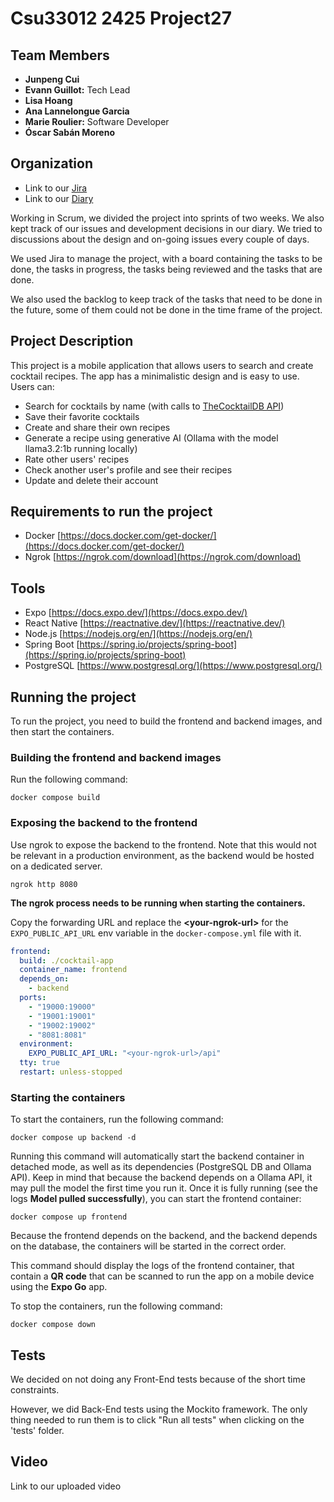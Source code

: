 # Csu33012 2425 Project27

## Team Members

- **Junpeng Cui**
- **Evann Guillot:** Tech Lead
- **Lisa Hoang**
- **Ana Lannelongue Garcia**
- **Marie Roulier:** Software Developer
- **Óscar Sabán Moreno**

## Organization

- Link to our [Jira](https://tcd-team-cocktail27.atlassian.net/jira/software/projects/COC/boards/1)
- Link to our [Diary](diary.md)

Working in Scrum, we divided the project into sprints of two weeks.
We also kept track of our issues and development decisions in our diary. We tried to discussions about the design and on-going issues every couple of days.

We used Jira to manage the project, with a board containing the tasks to be done, the tasks in progress, the tasks being reviewed and the tasks that are done.

We also used the backlog to keep track of the tasks that need to be done in the future, some of them could not be done in the time frame of the project.

## Project Description

This project is a mobile application that allows users to search and create cocktail recipes.
The app has a minimalistic design and is easy to use.
Users can:

- Search for cocktails by name (with calls to [TheCocktailDB API](https://www.thecocktaildb.com/api.php))
- Save their favorite cocktails
- Create and share their own recipes
- Generate a recipe using generative AI (Ollama with the model llama3.2:1b running locally)
- Rate other users' recipes
- Check another user's profile and see their recipes
- Update and delete their account

## Requirements to run the project

- Docker [https://docs.docker.com/get-docker/](https://docs.docker.com/get-docker/)
- Ngrok [https://ngrok.com/download](https://ngrok.com/download)

## Tools

- Expo [https://docs.expo.dev/](https://docs.expo.dev/)
- React Native [https://reactnative.dev/](https://reactnative.dev/)
- Node.js [https://nodejs.org/en/](https://nodejs.org/en/)
- Spring Boot [https://spring.io/projects/spring-boot](https://spring.io/projects/spring-boot)
- PostgreSQL [https://www.postgresql.org/](https://www.postgresql.org/)

## Running the project

To run the project, you need to build the frontend and backend images, and then start the containers.

### Building the frontend and backend images

Run the following command:

```shell
docker compose build
```

### Exposing the backend to the frontend

Use ngrok to expose the backend to the frontend.
Note that this would not be relevant in a production environment, as the backend would be hosted on a dedicated server.

```shell
ngrok http 8080
```

**The ngrok process needs to be running when starting the containers.**

Copy the forwarding URL and replace the **\<your-ngrok-url\>** for the `EXPO_PUBLIC_API_URL` env variable in the `docker-compose.yml` file with it.

```yaml
frontend:
  build: ./cocktail-app
  container_name: frontend
  depends_on:
    - backend
  ports:
    - "19000:19000"
    - "19001:19001"
    - "19002:19002"
    - "8081:8081"
  environment:
    EXPO_PUBLIC_API_URL: "<your-ngrok-url>/api"
  tty: true
  restart: unless-stopped
```

### Starting the containers

To start the containers, run the following command:

```shell
docker compose up backend -d
```

Running this command will automatically start the backend container in detached mode, as well as its dependencies (PostgreSQL DB and Ollama API).
Keep in mind that because the backend depends on a Ollama API, it may pull the model the first time you run it.
Once it is fully running (see the logs **Model pulled successfully**), you can start the frontend container:

```shell
docker compose up frontend
```

Because the frontend depends on the backend, and the backend depends on the database, the containers will be started in the correct order.

This command should display the logs of the frontend container, that contain a **QR code** that can be scanned to run the app on a mobile device using the **Expo Go** app.

To stop the containers, run the following command:

```shell
docker compose down
```

## Tests

We decided on not doing any Front-End tests because of the short time constraints.

However, we did Back-End tests using the Mockito framework.
The only thing needed to run them is to click "Run all tests" when clicking on the 'tests' folder.

## Video

Link to our uploaded video
